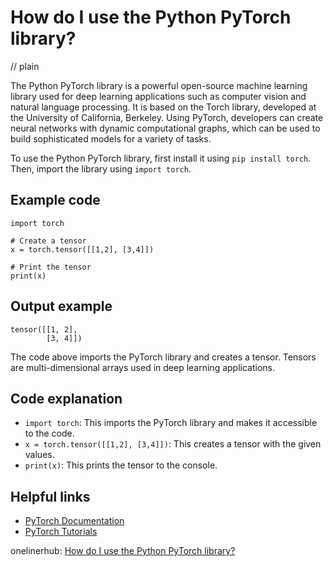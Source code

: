 # How do I use the Python PyTorch library?
// plain

The Python PyTorch library is a powerful open-source machine learning library used for deep learning applications such as computer vision and natural language processing. It is based on the Torch library, developed at the University of California, Berkeley. Using PyTorch, developers can create neural networks with dynamic computational graphs, which can be used to build sophisticated models for a variety of tasks.

To use the Python PyTorch library, first install it using `pip install torch`. Then, import the library using `import torch`.

## Example code

```
import torch

# Create a tensor
x = torch.tensor([[1,2], [3,4]])

# Print the tensor
print(x)
```

## Output example

```
tensor([[1, 2],
        [3, 4]])
```

The code above imports the PyTorch library and creates a tensor. Tensors are multi-dimensional arrays used in deep learning applications.

## Code explanation


- `import torch`: This imports the PyTorch library and makes it accessible to the code.
- `x = torch.tensor([[1,2], [3,4]])`: This creates a tensor with the given values.
- `print(x)`: This prints the tensor to the console.

## Helpful links

- [PyTorch Documentation](https://pytorch.org/docs/stable/index.html)
- [PyTorch Tutorials](https://pytorch.org/tutorials/)

onelinerhub: [How do I use the Python PyTorch library?](https://onelinerhub.com/python-pytorch/how-do-i-use-the-python-pytorch-library)
